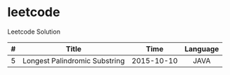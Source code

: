 # leetcode
Leetcode Solution

|#        | Title           | Time  | Language |
|:------- |:---------------:|:-----:|:--------:|
| 5 | Longest Palindromic Substring | 2015-10-10 | JAVA |
